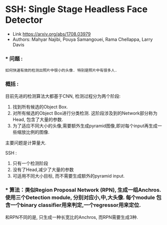 # SSH: Single Stage Headless Face Detector

* Link https://arxiv.org/abs/1708.03979
* Authors:	Mahyar Najibi, Pouya Samangouei, Rama Chellappa, Larry Davis



### * 问题 : 
    如何快速有效的检测出照片中很小的头像. 特别是照片中有很多人.

### 概括 :
目前先进的检测算法大都基于CNN, 检测过程分为两个阶段:
1. 找到所有候选的Object Box.
2. 对所有候选的Object Box进行分类检测. 这阶段涉及到的Network部分称为Head, 包含了大量的参数.
3. 为了适应不同大小的头像,需要额外生成pyramid图像,即对每个input再生成一些缩放比例的图像.

主要问题是计算量大.

SSH : 
1. 只有一个检测阶段
2. 没有了Head,减少了大量的参数
3. 可适用不同大小目标, 而不需要生成额外的pyramid input.

### * 算法：类似Region Proposal Network (RPN), 生成一组Anchros. 使用三个Detection module, 分别对应小,中,大头像. 每个module 包含一个binary classifier用来判定,一个regressor用来定位.
和RPN不同的是, 只生成一种长宽比的Anchros, 而RPN需要生成3种.

